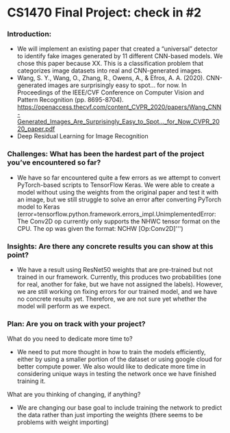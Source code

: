 # CS1470 Final Project: check in #2

### Introduction: 
- We will implement an existing paper that created a “universal” detector to identify fake images generated by 11 different CNN-based models. We chose this paper because XX. This is a classification problem that categorizes image datasets into real and CNN-generated images.
- Wang, S. Y., Wang, O., Zhang, R., Owens, A., & Efros, A. A. (2020). CNN-generated images are surprisingly easy to spot... for now. In Proceedings of the IEEE/CVF Conference on Computer Vision and Pattern Recognition (pp. 8695-8704). https://openaccess.thecvf.com/content_CVPR_2020/papers/Wang_CNN-Generated_Images_Are_Surprisingly_Easy_to_Spot..._for_Now_CVPR_2020_paper.pdf 
- Deep Residual Learning for Image Recognition

### Challenges: What has been the hardest part of the project you’ve encountered so far?
- We have so far encountered quite a few errors as we attempt to convert PyTorch-based scripts to TensorFlow Keras. We were able to create a model without using the weights from the original paper and test it with an image, but we still struggle to solve an error after converting PyTorch model to Keras (error=tensorflow.python.framework.errors_impl.UnimplementedError: The Conv2D op currently only supports the NHWC tensor format on the CPU. The op was given the format: NCHW [Op:Conv2D]''')
 
### Insights: Are there any concrete results you can show at this point? 
- We have a result using ResNet50 weights that are pre-trained but not trained in our framework. Currently, this produces two probabilities (one for real, another for fake, but we have not assigned the labels). However, we are still working on fixing errors for our trained model, and we have no concrete results yet. Therefore, we are not sure yet whether the model will perform as we expect. 

### Plan: Are you on track with your project?

What do you need to dedicate more time to?
- We need to put more thought in how to train the models efficiently, either by using a smaller portion of the dataset or using google cloud for better compute power. We also would like to dedicate more time in considering unique ways in testing the network once we have finished training it.  

What are you thinking of changing, if anything?
- We are changing our base goal to include training the network to predict the data rather than just importing the weights (there seems to be problems with weight importing)
